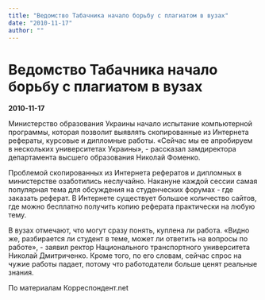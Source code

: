 ```yaml
---
title: "Ведомство Табачника начало борьбу с плагиатом в вузах"
date: "2010-11-17"
author: ""
---
```


# Ведомство Табачника начало борьбу с плагиатом в вузах

**2010-11-17** 

Министерство образования Украины начало испытание компьютерной программы, которая позволит выявлять скопированные из Интернета рефераты, курсовые и дипломные работы. «Сейчас мы ее апробируем в нескольких университетах Украины», - рассказал замдиректора департамента высшего образования Николай Фоменко.

Проблемой скопированных из Интернета рефератов и дипломных в министерстве озаботились неслучайно. Накануне каждой сессии самая популярная тема для обсуждения на студенческих форумах - где заказать реферат. В Интернете существует большое количество сайтов, где можно бесплатно получить копию реферата практически на любую тему.

В вузах отмечают, что могут сразу понять, куплена ли работа. «Видно же, разбирается ли студент в теме, может ли ответить на вопросы по работе», - заявил ректор Национального транспортного университета Николай Дмитриченко. Кроме того, по его словам, сейчас спрос на чужие работы падает, потому что работодатели больше ценят реальные знания.

По материалам Корреспондент.net
